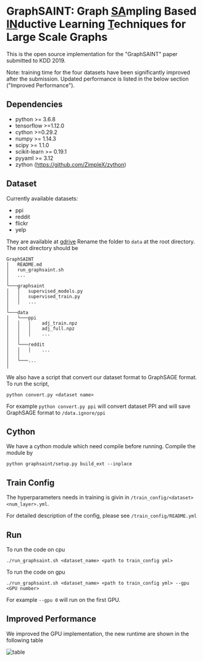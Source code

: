 # GraphSAINT: Graph <u>SA</u>mpling Based <u>IN</u>ductive Learning <u>T</u>echniques for Large Scale Graphs

This is the open source implementation for the "GraphSAINT" paper submitted to KDD 2019.

Note: training time for the four datasets have been significantly improved after the submission. Updated performance is listed in the below section ("Improved Performance"). 

## Dependencies

* python >= 3.6.8
* tensorflow >=1.12.0
* cython >=0.29.2
* numpy >= 1.14.3
* scipy >= 1.1.0
* scikit-learn >= 0.19.1
* pyyaml >= 3.12
* zython (https://github.com/ZimpleX/zython)

## Dataset

Currently available datasets:

* ppi
* reddit
* flickr
* yelp
  
They are available at [gdrive](https://drive.google.com/open?id=1zycmmDES39zVlbVCYs88JTJ1Wm5FbfLz) Rename the folder to `data` at the root directory.  The root directory should be

```
GraphSAINT
│   README.md
│   run_graphsaint.sh
│   ... 
│
└───graphsaint
│   │   supervised_models.py
│   │   supervised_train.py
│   │   ...
│   
└───data
│   └───ppi
│   │   │    adj_train.npz
│   │   │    adj_full.npz
│   │   │    ...
│   │   
│   └───reddit
│   │   │    ...
│   │
│   └───...
│
```

We also have a script that convert our dataset format to GraphSAGE format. To run the script,

`python convert.py <dataset name>`

For example `python convert.py ppi` will convert dataset PPI and will save GraphSAGE format to `/data.ignore/ppi`
  


## Cython

We have a cython module which need compile before running. Compile the module by

`python graphsaint/setup.py build_ext --inplace`

## Train Config

The hyperparameters needs in training is givin in `/train_config/<dataset><num_layer>.yml`.

For detailed description of the config, please see `/train_config/README.yml`

## Run

To run the code on cpu

`./run_graphsaint.sh <dataset_name> <path to train_config yml>`

To run the code on gpu

`./run_graphsaint.sh <dataset_name> <path to train_config yml> --gpu <GPU number>`

For example `--gpu 0` will run on the first GPU. 

## Improved Performance

We improved the GPU implementation, the new runtime are shown in the following table

![table](https://github.com/GraphSAINT/GraphSAINT/blob/master/readme_table.png)
